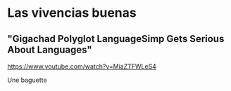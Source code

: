 # Las vivencias buenas

## "Gigachad Polyglot LanguageSimp Gets Serious About Languages"

https://www.youtube.com/watch?v=MiaZTFWLeS4

Une baguette
